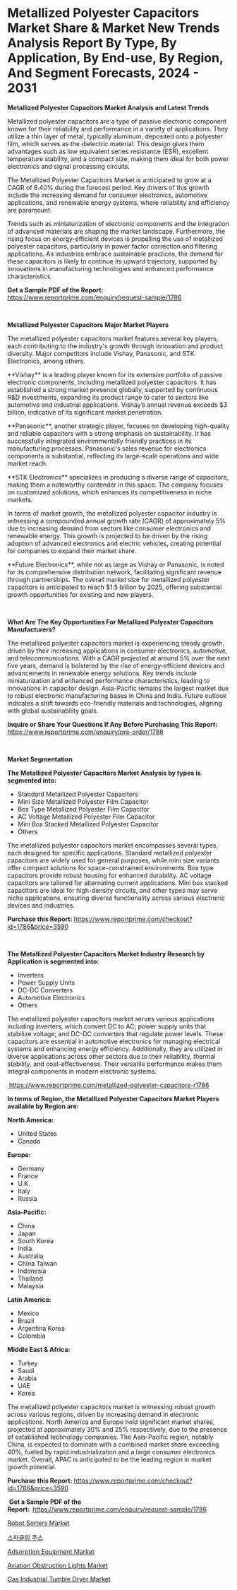 <p><h1>Metallized Polyester Capacitors Market Share & Market New Trends Analysis Report By Type, By Application, By End-use, By Region, And Segment Forecasts, 2024 - 2031</h1></p><p><strong>Metallized Polyester Capacitors Market Analysis and Latest Trends</strong></p>
<p><p>Metallized polyester capacitors are a type of passive electronic component known for their reliability and performance in a variety of applications. They utilize a thin layer of metal, typically aluminum, deposited onto a polyester film, which serves as the dielectric material. This design gives them advantages such as low equivalent series resistance (ESR), excellent temperature stability, and a compact size, making them ideal for both power electronics and signal processing circuits.</p><p>The Metallized Polyester Capacitors Market is anticipated to grow at a CAGR of 6.40% during the forecast period. Key drivers of this growth include the increasing demand for consumer electronics, automotive applications, and renewable energy systems, where reliability and efficiency are paramount. </p><p>Trends such as miniaturization of electronic components and the integration of advanced materials are shaping the market landscape. Furthermore, the rising focus on energy-efficient devices is propelling the use of metallized polyester capacitors, particularly in power factor correction and filtering applications. As industries embrace sustainable practices, the demand for these capacitors is likely to continue its upward trajectory, supported by innovations in manufacturing technologies and enhanced performance characteristics.</p></p>
<p><strong>Get a Sample PDF of the Report:&nbsp;</strong> <a href="https://www.reportprime.com/enquiry/request-sample/1786">https://www.reportprime.com/enquiry/request-sample/1786</a></p>
<p>&nbsp;</p>
<p><strong>Metallized Polyester Capacitors Major Market Players</strong></p>
<p><p>The metallized polyester capacitors market features several key players, each contributing to the industry's growth through innovation and product diversity. Major competitors include Vishay, Panasonic, and STK Electronics, among others.</p><p>**Vishay** is a leading player known for its extensive portfolio of passive electronic components, including metallized polyester capacitors. It has established a strong market presence globally, supported by continuous R&D investments, expanding its product range to cater to sectors like automotive and industrial applications. Vishay’s annual revenue exceeds $3 billion, indicative of its significant market penetration.</p><p>**Panasonic**, another strategic player, focuses on developing high-quality and reliable capacitors with a strong emphasis on sustainability. It has successfully integrated environmentally friendly practices in its manufacturing processes. Panasonic's sales revenue for electronics components is substantial, reflecting its large-scale operations and wide market reach.</p><p>**STK Electronics** specializes in producing a diverse range of capacitors, making them a noteworthy contender in this space. The company focuses on customized solutions, which enhances its competitiveness in niche markets. </p><p>In terms of market growth, the metallized polyester capacitor industry is witnessing a compounded annual growth rate (CAGR) of approximately 5% due to increasing demand from sectors like consumer electronics and renewable energy. This growth is projected to be driven by the rising adoption of advanced electronics and electric vehicles, creating potential for companies to expand their market share.</p><p>**Future Electronics**, while not as large as Vishay or Panasonic, is noted for its comprehensive distribution network, facilitating significant revenue through partnerships. The overall market size for metallized polyester capacitors is anticipated to reach $1.5 billion by 2025, offering substantial growth opportunities for existing and new players.</p></p>
<p>&nbsp;</p>
<p><strong>What Are The Key Opportunities For Metallized Polyester Capacitors Manufacturers?</strong></p>
<p><p>The metallized polyester capacitors market is experiencing steady growth, driven by their increasing applications in consumer electronics, automotive, and telecommunications. With a CAGR projected at around 5% over the next five years, demand is bolstered by the rise of energy-efficient devices and advancements in renewable energy solutions. Key trends include miniaturization and enhanced performance characteristics, leading to innovations in capacitor design. Asia-Pacific remains the largest market due to robust electronic manufacturing bases in China and India. Future outlook indicates a shift towards eco-friendly materials and technologies, aligning with global sustainability goals.</p></p>
<p><strong>Inquire or Share Your Questions If Any Before Purchasing This Report:</strong> <a href="https://www.reportprime.com/enquiry/pre-order/1786">https://www.reportprime.com/enquiry/pre-order/1786</a></p>
<p>&nbsp;</p>
<p><strong>Market Segmentation</strong></p>
<p><strong>The Metallized Polyester Capacitors Market Analysis by types is segmented into:</strong></p>
<p><ul><li>Standard Metallized Polyester Capacitors</li><li>Mini Size Metallized Polyester Film Capacitor</li><li>Box Type Metallized Polyester Film Capacitor</li><li>AC Voltage Metallized Polyester Film Capacitor</li><li>Mini Box Stacked Metallized Polyester Capacitor</li><li>Others</li></ul></p>
<p><p>The metallized polyester capacitors market encompasses several types, each designed for specific applications. Standard metallized polyester capacitors are widely used for general purposes, while mini size variants offer compact solutions for space-constrained environments. Box type capacitors provide robust housing for enhanced durability. AC voltage capacitors are tailored for alternating current applications. Mini box stacked capacitors are ideal for high-density circuits, and other types may serve niche applications, ensuring diverse functionality across various electronic devices and industries.</p></p>
<p><strong>Purchase this Report:&nbsp;</strong><a href="https://www.reportprime.com/checkout?id=1786&price=3590">https://www.reportprime.com/checkout?id=1786&price=3590</a></p>
<p>&nbsp;</p>
<p><strong>The Metallized Polyester Capacitors Market Industry Research by Application is segmented into:</strong></p>
<p><ul><li>Inverters</li><li>Power Supply Units</li><li>DC-DC Converters</li><li>Automotive Electronics</li><li>Others</li></ul></p>
<p><p>The metallized polyester capacitors market serves various applications including inverters, which convert DC to AC; power supply units that stabilize voltage; and DC-DC converters that regulate power levels. These capacitors are essential in automotive electronics for managing electrical systems and enhancing energy efficiency. Additionally, they are utilized in diverse applications across other sectors due to their reliability, thermal stability, and cost-effectiveness. Their versatile performance makes them integral components in modern electronic systems.</p></p>
<p><a href="https://www.reportprime.com/metallized-polyester-capacitors-r1786">&nbsp;https://www.reportprime.com/metallized-polyester-capacitors-r1786</a></p>
<p><strong>In terms of Region, the Metallized Polyester Capacitors Market Players available by Region are:</strong></p>
<p>
    <p> <strong> North America: </strong>
        <ul>
            <li>United States</li>
            <li>Canada</li>
        </ul>
        </p> 
    <p> <strong> Europe: </strong>
        <ul>
            <li>Germany</li>
            <li>France</li>
            <li>U.K.</li>
            <li>Italy</li>
            <li>Russia</li>
        </ul>
        </p> 
    <p> <strong> Asia-Pacific: </strong>
        <ul>
            <li>China</li>
            <li>Japan</li>
            <li>South Korea</li>
            <li>India</li>
            <li>Australia</li>
            <li>China Taiwan</li>
            <li>Indonesia</li>
            <li>Thailand</li>
            <li>Malaysia</li>
        </ul>
        </p> 
    <p> <strong> Latin America: </strong>
        <ul>
            <li>Mexico</li>
            <li>Brazil</li>
            <li>Argentina Korea</li>
            <li>Colombia</li>
        </ul>
        </p> 
    <p> <strong> Middle East & Africa: </strong>
        <ul>
            <li>Turkey</li>
            <li>Saudi</li>
            <li>Arabia</li>
            <li>UAE</li>
            <li>Korea</li>
        </ul>
    </p>
    </p>
<p><p>The metallized polyester capacitors market is witnessing robust growth across various regions, driven by increasing demand in electronic applications. North America and Europe hold significant market shares, projected at approximately 30% and 25% respectively, due to the presence of established technology companies. The Asia-Pacific region, notably China, is expected to dominate with a combined market share exceeding 40%, fueled by rapid industrialization and a large consumer electronics market. Overall, APAC is anticipated to be the leading region in market growth potential.</p></p>
<p><strong>Purchase this Report: </strong><a href="https://www.reportprime.com/checkout?id=1786&price=3590">https://www.reportprime.com/checkout?id=1786&price=3590</a></p>
<p>&nbsp;<strong>Get a Sample PDF of the Report:&nbsp;&nbsp;</strong><a href="https://www.reportprime.com/enquiry/request-sample/1786">https://www.reportprime.com/enquiry/request-sample/1786</a></p>
<p><strong></strong></p>
<p><p><a href="https://medium.com/@kair.irfan6/robot-sorters-market-forecasts-market-trends-and-impact-analysis-2024-2031-fc5b869cc34e">Robot Sorters Market</a></p><p><a href="https://medium.com/@macking460/2024-2031%EB%85%84-%EB%B0%9C%ED%8F%AC%EC%84%B1-%EC%A3%BC%EC%8A%A4-%EC%8B%9C%EC%9E%A5-%EB%B3%B4%EA%B3%A0%EC%84%9C-%EC%A0%9C%ED%92%88-%EC%9C%A0%ED%98%95-%EB%B0%9C%ED%8F%AC%EC%84%B1-%EC%A3%BC%EC%8A%A4-%EC%9D%8C%EB%A3%8C-100-%EB%B0%9C%ED%8F%AC%EC%84%B1-%EC%A3%BC%EC%8A%A4-%EC%B5%9C%EC%A2%85-%EC%82%AC%EC%9A%A9%EC%B2%98-%EB%8C%80%ED%98%95-%EC%8A%88%ED%8D%BC%EB%A7%88%EC%BC%93-%EB%B0%8F-%ED%95%98%EC%9D%B4%ED%8D%BC%EB%A7%88%EC%BC%93-%ED%8E%B8%EC%9D%98%EC%A0%90-%EC%98%A8%EB%9D%BC%EC%9D%B8-%EB%A7%A4%EC%9E%A5-%EA%B8%B0%ED%83%80-%EB%B0%8F-8b050599057b">스파클링 주스</a></p><p><a href="https://www.linkedin.com/pulse/market-forecasting-change-global-adsorption-equipment-dynamics-j3y8f?trackingId=1ZhUIISmRYSF4Rk%2Bx0EgjQ%3D%3D">Adsorption Equipment Market</a></p><p><a href="https://github.com/bmorecock/Market-Research-Report-List-5/blob/main/aviation-obstruction-lights-market.md">Aviation Obstruction Lights Market</a></p><p><a href="https://issuu.com/reportprime-2/docs/gas-industrial-tumble-dryer-market-_343f22512810d9">Gas Industrial Tumble Dryer Market</a></p></p>